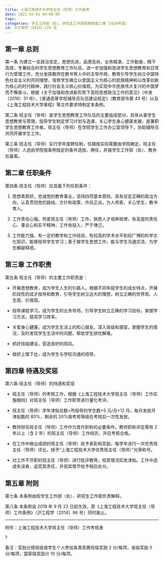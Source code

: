 ```yaml
---
title: 上海工程技术大学班主任（导师）工作条例
date: 2021-02-01 00:00:00
tags: 
categories: 学生工作部（处）、研究生工作部规章制度汇编（2020年度）
id: 沪工程学〔2019〕129 号
---
```


## 第一章 总则

第一条 为建立一支政治坚定，思想先进，品德高尚，业务精湛，工作勤奋，精干高效，专兼结合的学生思想教育工作队伍，进一步加强和改进学生思想教育和日常行为管理工作，充分发挥教师在教书育人中的主导作用，教育引导学生树立中国特色社会主义的共同理想，培育学生确立以爱国主义为核心的民族精神和以改革创新为核心的时代精神，践行社会主义核心价值观，为实现中华民族伟大复兴的中国梦而不懈奋斗。根据《关于加强和改进新形势下高校思想政治工作的意见》（中发〔2016〕31 号）、《普通高等学校辅导员队伍建设规定》（教育部令第 43 号）以及《上海工程技术大学章程》等文件要求特制定本条例。

第二条 班主任（导师）是学生思想教育工作队伍的主要组成部分，具体从事学生思想教育与管理，指导学生制定学习计划与选课，关心学生身心健康发展，是兼职学生思想教育工作者。班主任（导师）在学院学生工作办公室领导下，协助辅导员共同开展学生工作。

第三条 班主任（导师）实行学年度聘任制，任期按实际需要由学院确定。班主任（导师）人选由学院按条例规定的条件选拔、聘任，并报学生工作部（处）、教务处备案。

## 第二章 任职条件

第四条 班主任（导师）应具备下列任职条件：

1. 思想素质好。忠诚党的教育事业，坚持四项基本原则，具有坚定正确的政治方向，认真贯彻党的路线、方针和政策，作风正派，为人师表，关心学生，教书育人。

2. 工作责任心强。热爱班主任（导师）工作，熟悉人才培养规律，有高度的责任心、事业心和实干精神，工作肯投入，严于律己。

3. 工作能力强，有一定的教学和工作经验，有较高的学术水平和较广博的科学文化知识，能够指导学生学习；善于做学生思想工作，能与学生沟通交流，为学生解疑释惑。

## 第三章 工作职责

第五条 班主任（导师）的主要工作职责是：

- 开展思想教育，成为学生人生的引路人。根据不同年级学生的成长特点，开展阶段性的成才指导和教育，引导学生树立远大的理想，树立正确的世界观、人生观、价值观。

- 指导课程学习，成为学生的业务导师。引导学生树立正确的学习目标，掌握学习方法，提高学习效率。

- 关爱身心健康，成为学生生活上的知心朋友。深入班级和寝室，掌握学生的情况，及时发现学生生活中的问题，帮助学生排忧解难。

- 抓好班级建设，营造良好的班风。

- 做好上情下达，成为学生与学校沟通的纽带。

## 第四章 待遇及奖惩

第六条 班主任（导师）的待遇和奖惩

- 班主任（导师）的考核工作，根据《上海工程技术大学班主任（导师）工作实施细则》对班主任（导师）工作职责进行量化考评。

- 班主任（导师）学年津贴总数=所指导的学生数×5 元/月×12 月，每月发放月津贴数的 80%，剩余的 20%按考核等级在考核后一次性发放。

- 教师担任班主任（导师）工作作为晋升职称的必要条件。教师职称评定需有 2 年以上（含 2 年）的班主任（导师）工作经历，并应考核合格。

- 在工作中做出成绩的班主任（导师）给予表彰和奖励，每学年进行一次优秀班主任（导师）评比，授予“上海工程技术大学优秀班主任（导师）”光荣称号。

- 对工作不尽职的班主任（导师）进行批评教育，视其情况扣发津贴。工作中造成失误者，追究其责任，并视其情节给予相应处分。

## 第五章 附则

第七条 本条例由校学生工作部（处）、研究生工作部负责解释。

第八条 本条例自 2019 年 9 月 23 日起生效，原《上海工程技术大学班主任（导师）工作条例》（沪工程学〔2014〕96 号）同时废止。

---

附件：上海工程技术大学班主任（导师）工作考核表

?

备注：奖励分按班级或学生个人参加各类竞赛校级奖励 2 分/每项，省级奖励 5 分/每项，国家级奖励计 10 分/每项。
